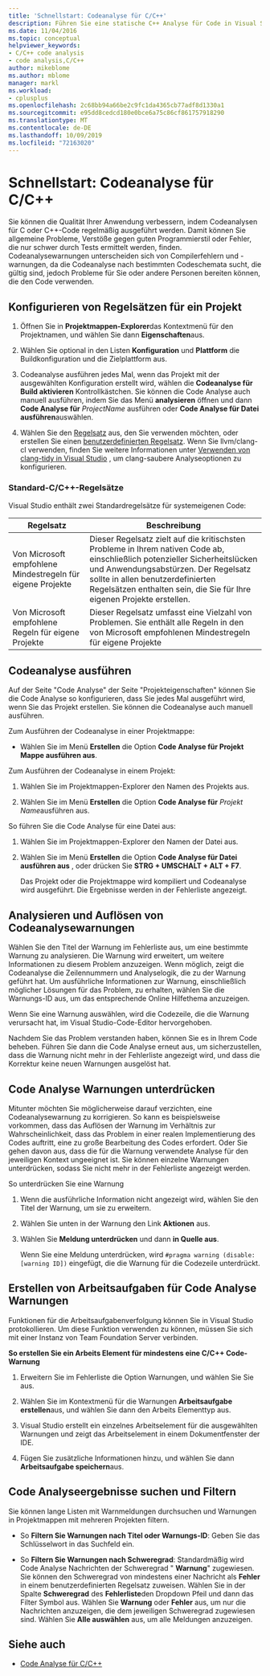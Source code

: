 ```yaml
---
title: 'Schnellstart: Codeanalyse für C/C++'
description: Führen Sie eine statische C++ Analyse für Code in Visual Studio aus, um häufige Codierungs Probleme und Fehler zu erkennen.
ms.date: 11/04/2016
ms.topic: conceptual
helpviewer_keywords:
- C/C++ code analysis
- code analysis,C/C++
author: mikeblome
ms.author: mblome
manager: markl
ms.workload:
- cplusplus
ms.openlocfilehash: 2c68bb94a66be2c9fc1da4365cb77adf8d1330a1
ms.sourcegitcommit: e95dd8cedcd180e0bce6a75c86cf861757918290
ms.translationtype: MT
ms.contentlocale: de-DE
ms.lasthandoff: 10/09/2019
ms.locfileid: "72163020"
---
```

# <a name="quickstart-code-analysis-for-cc"></a>Schnellstart: Codeanalyse für C/C++

Sie können die Qualität Ihrer Anwendung verbessern, indem Codeanalysen für C oder C++-Code regelmäßig ausgeführt werden. Damit können Sie allgemeine Probleme, Verstöße gegen guten Programmierstil oder Fehler, die nur schwer durch Tests ermittelt werden, finden. Codeanalysewarnungen unterscheiden sich von Compilerfehlern und -warnungen, da die Codeanalyse nach bestimmten Codeschemata sucht, die gültig sind, jedoch Probleme für Sie oder andere Personen bereiten können, die den Code verwenden.

## <a name="configure-rule-sets-for-a-project"></a>Konfigurieren von Regelsätzen für ein Projekt

1. Öffnen Sie in **Projektmappen-Explorer**das Kontextmenü für den Projektnamen, und wählen Sie dann **Eigenschaften**aus.

2. Wählen Sie optional in den Listen **Konfiguration** und **Plattform** die Buildkonfiguration und die Zielplattform aus.

3. Codeanalyse ausführen jedes Mal, wenn das Projekt mit der ausgewählten Konfiguration erstellt wird, wählen die **Codeanalyse für Build aktivieren** Kontrollkästchen. Sie können die Code Analyse auch manuell ausführen, indem Sie das Menü **analysieren** öffnen und dann **Code Analyse für** *ProjectName* ausführen oder **Code Analyse für Datei ausführen**auswählen.

4. Wählen Sie den [Regelsatz](../code-quality/using-rule-sets-to-specify-the-cpp-rules-to-run.md) aus, den Sie verwenden möchten, oder erstellen Sie einen [benutzerdefinierten Regelsatz](../code-quality/how-to-create-a-custom-rule-set.md). Wenn Sie llvm/clang-cl verwenden, finden Sie weitere Informationen unter [Verwenden von clang-tidy in Visual Studio](../code-quality/clang-tidy.md) , um clang-saubere Analyseoptionen zu konfigurieren.

### <a name="standard-cc-rule-sets"></a>Standard-C/C++-Regelsätze

Visual Studio enthält zwei Standardregelsätze für systemeigenen Code:

|Regelsatz|Beschreibung|
|--------------|-----------------|
|Von Microsoft empfohlene Mindestregeln für eigene Projekte|Dieser Regelsatz zielt auf die kritischsten Probleme in Ihrem nativen Code ab, einschließlich potenzieller Sicherheitslücken und Anwendungsabstürzen. Der Regelsatz sollte in allen benutzerdefinierten Regelsätzen enthalten sein, die Sie für Ihre eigenen Projekte erstellen.|
|Von Microsoft empfohlene Regeln für eigene Projekte|Dieser Regelsatz umfasst eine Vielzahl von Problemen. Sie enthält alle Regeln in den von Microsoft empfohlenen Mindestregeln für eigene Projekte|

## <a name="run-code-analysis"></a>Codeanalyse ausführen

Auf der Seite "Code Analyse" der Seite "Projekteigenschaften" können Sie die Code Analyse so konfigurieren, dass Sie jedes Mal ausgeführt wird, wenn Sie das Projekt erstellen. Sie können die Codeanalyse auch manuell ausführen.

Zum Ausführen der Codeanalyse in einer Projektmappe:

- Wählen Sie im Menü **Erstellen** die Option **Code Analyse für Projekt Mappe ausführen aus**.

Zum Ausführen der Codeanalyse in einem Projekt:

1. Wählen Sie im Projektmappen-Explorer den Namen des Projekts aus.

2. Wählen Sie im Menü **Erstellen** die Option **Code Analyse für** *Projekt Name*ausführen aus.

So führen Sie die Code Analyse für eine Datei aus:

1. Wählen Sie im Projektmappen-Explorer den Namen der Datei aus.

2. Wählen Sie im Menü **Erstellen** die Option **Code Analyse für Datei ausführen aus** , oder drücken Sie **STRG + UMSCHALT + ALT + F7**.

   Das Projekt oder die Projektmappe wird kompiliert und Codeanalyse wird ausgeführt. Die Ergebnisse werden in der Fehlerliste angezeigt.

## <a name="analyze-and-resolve-code-analysis-warnings"></a>Analysieren und Auflösen von Codeanalysewarnungen

Wählen Sie den Titel der Warnung im Fehlerliste aus, um eine bestimmte Warnung zu analysieren. Die Warnung wird erweitert, um weitere Informationen zu diesem Problem anzuzeigen. Wenn möglich, zeigt die Codeanalyse die Zeilennummern und Analyselogik, die zu der Warnung geführt hat. Um ausführliche Informationen zur Warnung, einschließlich möglicher Lösungen für das Problem, zu erhalten, wählen Sie die Warnungs-ID aus, um das entsprechende Online Hilfethema anzuzeigen.

Wenn Sie eine Warnung auswählen, wird die Codezeile, die die Warnung verursacht hat, im Visual Studio-Code-Editor hervorgehoben.

Nachdem Sie das Problem verstanden haben, können Sie es in Ihrem Code beheben. Führen Sie dann die Code Analyse erneut aus, um sicherzustellen, dass die Warnung nicht mehr in der Fehlerliste angezeigt wird, und dass die Korrektur keine neuen Warnungen ausgelöst hat.

## <a name="suppress-code-analysis-warnings"></a>Code Analyse Warnungen unterdrücken

Mitunter möchten Sie möglicherweise darauf verzichten, eine Codeanalysewarnung zu korrigieren. So kann es beispielsweise vorkommen, dass das Auflösen der Warnung im Verhältnis zur Wahrscheinlichkeit, dass das Problem in einer realen Implementierung des Codes auftritt, eine zu große Bearbeitung des Codes erfordert. Oder Sie gehen davon aus, dass die für die Warnung verwendete Analyse für den jeweiligen Kontext ungeeignet ist. Sie können einzelne Warnungen unterdrücken, sodass Sie nicht mehr in der Fehlerliste angezeigt werden.

So unterdrücken Sie eine Warnung

1. Wenn die ausführliche Information nicht angezeigt wird, wählen Sie den Titel der Warnung, um sie zu erweitern.

2. Wählen Sie unten in der Warnung den Link **Aktionen** aus.

3. Wählen Sie **Meldung unterdrücken** und dann **in Quelle aus**.

   Wenn Sie eine Meldung unterdrücken, wird `#pragma warning (disable:[warning ID])` eingefügt, die die Warnung für die Codezeile unterdrückt.

## <a name="create-work-items-for-code-analysis-warnings"></a>Erstellen von Arbeitsaufgaben für Code Analyse Warnungen

Funktionen für die Arbeitsaufgabenverfolgung können Sie in Visual Studio protokollieren. Um diese Funktion verwenden zu können, müssen Sie sich mit einer Instanz von Team Foundation Server verbinden.

**So erstellen Sie ein Arbeits Element für mindestens eine C/C++ Code-Warnung**

1. Erweitern Sie im Fehlerliste die Option Warnungen, und wählen Sie Sie aus.

2. Wählen Sie im Kontextmenü für die Warnungen **Arbeitsaufgabe erstellen**aus, und wählen Sie dann den Arbeits Elementtyp aus.

3. Visual Studio erstellt ein einzelnes Arbeitselement für die ausgewählten Warnungen und zeigt das Arbeitselement in einem Dokumentfenster der IDE.

4. Fügen Sie zusätzliche Informationen hinzu, und wählen Sie dann **Arbeitsaufgabe speichern**aus.

## <a name="search-and-filter-code-analysis-results"></a>Code Analyseergebnisse suchen und Filtern

Sie können lange Listen mit Warnmeldungen durchsuchen und Warnungen in Projektmappen mit mehreren Projekten filtern.

- So **Filtern Sie Warnungen nach Titel oder Warnungs-ID**: Geben Sie das Schlüsselwort in das Suchfeld ein.

- So **Filtern Sie Warnungen nach Schweregrad**: Standardmäßig wird Code Analyse Nachrichten der Schweregrad " **Warnung**" zugewiesen. Sie können den Schweregrad von mindestens einer Nachricht als **Fehler** in einem benutzerdefinierten Regelsatz zuweisen. Wählen Sie in der Spalte **Schweregrad** des **Fehlerliste**den Dropdown Pfeil und dann das Filter Symbol aus. Wählen Sie **Warnung** oder **Fehler** aus, um nur die Nachrichten anzuzeigen, die dem jeweiligen Schweregrad zugewiesen sind. Wählen Sie **Alle auswählen** aus, um alle Meldungen anzuzeigen.

## <a name="see-also"></a>Siehe auch

- [Code Analyse für C/C++](../code-quality/code-analysis-for-c-cpp-overview.md)